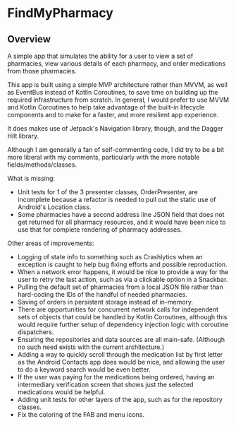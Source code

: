 # FindMyPharmacy

## Overview

A simple app that simulates the ability for a user to view a set of pharmacies, view various details
of each pharmacy, and order medications from those pharmacies.

This app is built using a simple MVP architecture rather than MVVM, as well as EventBus instead of
Kotlin Coroutines, to save time on building up the required infrastructure from scratch. In general,
I would prefer to use MVVM and Kotlin Coroutines to help take advantage of the built-in lifecycle
components and to make for a faster, and more resilient app experience.

It does makes use of Jetpack's Navigation library, though, and the Dagger Hilt library.

Although I am generally a fan of self-commenting code, I did try to be a bit more liberal with my
comments, particularly with the more notable fields/methods/classes.

What is missing:

- Unit tests for 1 of the 3 presenter classes, OrderPresenter, are incomplete because a refactor is
  needed to pull out the static use of Android's Location class.
- Some pharmacies have a second address line JSON field that does not get returned for all pharmacy
  resources, and it would have been nice to use that for complete rendering of pharmacy addresses.

Other areas of improvements:

- Logging of state info to something such as Crashlytics when an exception is caught to help bug
  fixing efforts and possible reproduction.
- When a network error happens, it would be nice to provide a way for the user to retry the last
  action, such as via a clickable option in a Snackbar.
- Pulling the default set of pharmacies from a local JSON file rather than hard-coding the IDs of
  the handful of needed pharmacies.
- Saving of orders in persistent storage instead of in-memory.
- There are opportunities for concurrent network calls for independent sets of objects that could be
  handled by Kotlin Coroutines, although this would require further setup of dependency injection
  logic with coroutine dispatchers.
- Ensuring the repositories and data sources are all main-safe.  (Although no such need exists with
  the current architecture.)
- Adding a way to quickly scroll through the medication list by first letter as the Android Contacts
  app does would be nice, and allowing the user to do a keyword search would be even better.
- If the user was paying for the medications being ordered, having an intermediary verification
  screen that shows just the selected medications would be helpful.
- Adding unit tests for other layers of the app, such as for the repository classes.
- Fix the coloring of the FAB and menu icons.